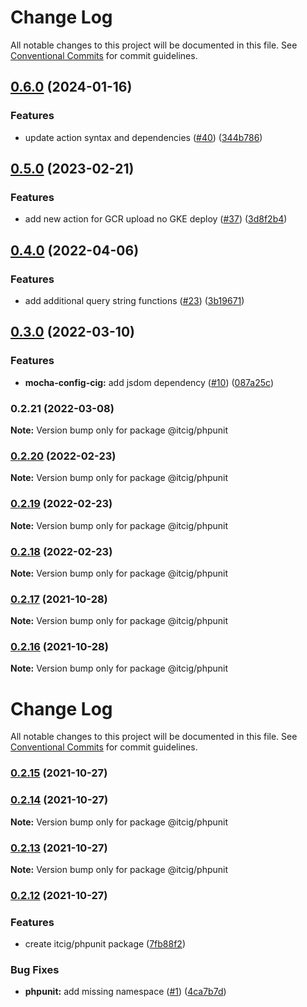 # Change Log

All notable changes to this project will be documented in this file.
See [Conventional Commits](https://conventionalcommits.org) for commit guidelines.

## [0.6.0](https://github.com/itcig/itcig/compare/@itcig/phpunit@0.5.0...@itcig/phpunit@0.6.0) (2024-01-16)


### Features

* update action syntax and dependencies ([#40](https://github.com/itcig/itcig/issues/40)) ([344b786](https://github.com/itcig/itcig/commit/344b78664e9298597bb128b62acb9d2b06376f5b))



## [0.5.0](https://github.com/itcig/itcig/compare/@itcig/phpunit@0.4.0...@itcig/phpunit@0.5.0) (2023-02-21)


### Features

* add new action for GCR upload no GKE deploy ([#37](https://github.com/itcig/itcig/issues/37)) ([3d8f2b4](https://github.com/itcig/itcig/commit/3d8f2b4279279986ed8b143efaa42ff849be1f20))



## [0.4.0](https://github.com/itcig/itcig/compare/@itcig/phpunit@0.3.0...@itcig/phpunit@0.4.0) (2022-04-06)


### Features

* add additional query string functions ([#23](https://github.com/itcig/itcig/issues/23)) ([3b19671](https://github.com/itcig/itcig/commit/3b19671609b692519bcea043037f929a160b1b63))



## [0.3.0](https://github.com/itcig/itcig/compare/@itcig/phpunit@0.2.21...@itcig/phpunit@0.3.0) (2022-03-10)


### Features

* **mocha-config-cig:** add jsdom dependency ([#10](https://github.com/itcig/itcig/issues/10)) ([087a25c](https://github.com/itcig/itcig/commit/087a25cefa6f4e445907f2251417eeb0377a8560))



### 0.2.21 (2022-03-08)

**Note:** Version bump only for package @itcig/phpunit





### [0.2.20](https://github.com/itcig/itcig/compare/@itcig/phpunit@0.2.19...@itcig/phpunit@0.2.20) (2022-02-23)

**Note:** Version bump only for package @itcig/phpunit





### [0.2.19](https://github.com/itcig/itcig/compare/@itcig/phpunit@0.2.18...@itcig/phpunit@0.2.19) (2022-02-23)

**Note:** Version bump only for package @itcig/phpunit





### [0.2.18](https://github.com/itcig/itcig/compare/@itcig/phpunit@0.2.17...@itcig/phpunit@0.2.18) (2022-02-23)

**Note:** Version bump only for package @itcig/phpunit





### [0.2.17](https://github.com/itcig/itcig/compare/@itcig/phpunit@0.2.16...@itcig/phpunit@0.2.17) (2021-10-28)

**Note:** Version bump only for package @itcig/phpunit





### [0.2.16](https://github.com/itcig/itcig/compare/@itcig/phpunit@0.2.15...@itcig/phpunit@0.2.16) (2021-10-28)

**Note:** Version bump only for package @itcig/phpunit





# Change Log

All notable changes to this project will be documented in this file. See
[Conventional Commits](https://conventionalcommits.org) for commit guidelines.

### [0.2.15](https://github.com/itcig/itcig/compare/@itcig/phpunit@0.2.14...@itcig/phpunit@0.2.15) (2021-10-27)

### [0.2.14](https://github.com/itcig/itcig/compare/@itcig/phpunit@0.2.13...@itcig/phpunit@0.2.14) (2021-10-27)

**Note:** Version bump only for package @itcig/phpunit

### [0.2.13](https://github.com/itcig/itcig/compare/@itcig/phpunit@0.2.12...@itcig/phpunit@0.2.13) (2021-10-27)

**Note:** Version bump only for package @itcig/phpunit

### [0.2.12](https://github.com/itcig/itcig/compare/@itcig/phpunit@0.2.12...@itcig/phpunit@0.2.12) (2021-10-27)

### Features

- create itcig/phpunit package
  ([7fb88f2](https://github.com/itcig/itcig/commit/7fb88f253cfc8c45d5160a5cb37700793aff65d5))

### Bug Fixes

- **phpunit:** add missing namespace
  ([#1](https://github.com/itcig/itcig/issues/1))
  ([4ca7b7d](https://github.com/itcig/itcig/commit/4ca7b7dae01a78b402a4f812df49625850258fb8))

